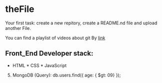 # theFile
Your first task: create a new repitory, create a README.nd file and upload another File.

You can find a playlist of videos about git By [link](https://www.youtube.com/watch?v=KnINsmXT9_c)

## Front_End Developer stack:

* HTML
﻿﻿* CSS
﻿﻿* JavaScript
5. MongoDB (Query):
db.users.find({ age: { $gt: 09} });

